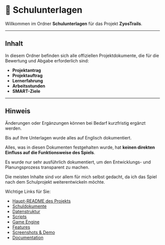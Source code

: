 # 📂 Schulunterlagen

Willkommen im Ordner **Schulunterlagen** für das Projekt **ZyosTrails**.

---

## Inhalt

In diesem Ordner befinden sich alle offiziellen Projektdokumente, die für die Bewertung und Abgabe erforderlich sind:

- **Projektantrag**  
- **Projektauftrag**  
- **Lernerfahrung**
- **Arbeitsstunden**
- **SMART-Ziele**

---

## Hinweis

Änderungen oder Ergänzungen können bei Bedarf kurzfristig ergänzt werden.

Bis auf Ihre Unterlagen wurde alles auf Englisch dokumentiert.

Alles, was in diesen Dokumenten festgehalten wurde, hat **keinen direkten Einfluss auf die Funktionsweise des Spiels**.

Es wurde nur sehr ausführlich dokumentiert, um den Entwicklungs- und Planungsprozess transparent zu machen.

Die meisten Inhalte sind vor allem für mich selbst gedacht, da ich das Spiel nach dem Schulprojekt weiterentwickeln möchte.

Wichtige Links für Sie:
- [Haupt-README des Projekts](../README.md)
- [Schuldokumente](../School_Documents/)
- [Datenstruktur](../Data_Structure)
- [Scripts](../Scripts)
- [Game Engine](../Game_Engine)
- [Features](../Features)
- [Screenshots & Demo](../Screenshots_and_Demo)
- [Documentation](../Documentation)
